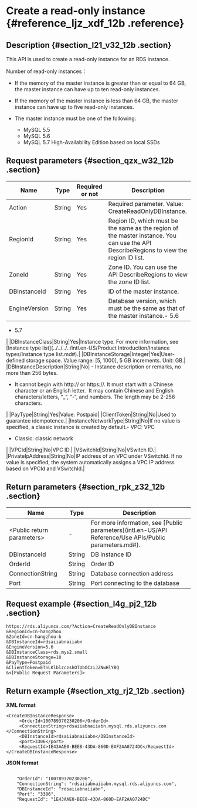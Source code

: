 # Create a read-only instance {#reference_ljz_xdf_12b .reference}

## Description {#section_l21_v32_12b .section}

This API is used to create a read-only instance for an RDS instance.

Number of read-only instances：

-   If the memory of the master instance is greater than or equal to 64 GB, the master instance can have up to ten read-only instances.
-   If the memory of the master instance is less than 64 GB, the master instance can have up to five read-only instances.

-   The master instance must be one of the following:
    -   MySQL 5.5
    -   MySQL 5.6
    -   MySQL 5.7 High-Availability Edition based on local SSDs

## Request parameters {#section_qzx_w32_12b .section}

|Name|Type|Required or not|Description|
|----|----|---------------|-----------|
|Action|String|Yes|Required parameter. Value: CreateReadOnlyDBInstance.|
|RegionId|String|Yes|Region ID, which must be the same as the region of the master instance. You can use the API DescribeRegions to view the region ID list.|
|ZoneId|String|Yes|Zone ID. You can use the API DescribeRegions to view the zone ID list.|
|DBInstanceId|String|Yes|ID of the master instance.|
|EngineVersion|String|Yes|Database version, which must be the same as that of the master instance.-   5.6
-   5.7

|
|DBInstanceClass|String|Yes|Instance type. For more information, see [Instance type list](../../../../intl.en-US/Product Introduction/Instance types/Instance type list.md#).|
|DBInstanceStorage|Integer|Yes|User-defined storage space. Value range: \[5, 1000\], 5 GB increments. Unit: GB.|
|DBInstanceDescription|String|No| -   Instance description or remarks, no more than 256 bytes. 
-   It cannot begin with http:// or https://. It must start with a Chinese character or an English letter.  It may contain Chinese and English characters/letters, “\_”, “-“, and numbers. The length may be 2-256 characters.

 |
|PayType|String|Yes|Value: Postpaid|
|ClientToken|String|No|Used to guarantee idempotence.|
|InstanceNetworkType|String|No|If no value is specified, a classic instance is created by default.-   VPC: VPC
-   Classic: classic network

|
|VPCId|String|No|VPC ID.|
|VSwitchId|String|No|VSwitch ID.|
|PrivateIpAddress|String|No|IP address of an VPC under VSwitchId. If no value is specified, the system automatically assigns a VPC IP address based on VPCId and VSwitchId.|

## Return parameters {#section_rpk_z32_12b .section}

|Name|Type|Description|
|----|----|-----------|
|<Public return parameters\>|-|For more information, see [Public parameters](intl.en-US/API Reference/Use APIs/Public parameters.md#).|
|DBInstanceId|String|DB instance ID|
|OrderId|String|Order ID|
|ConnectionString|String|Database connection address|
|Port|String|Port connecting to the database|

## Request example {#section_l4g_pj2_12b .section}

```
https://rds.aliyuncs.com/?Action=CreateReadOnlyDBInstance
&RegionId=cn-hangzhou
&ZoneId=cn-hangzhou-b
&DBInstanceId=rdsaiiabnaiiabn
&EngineVersion=5.6
&DBInstanceClass=rds.mys2.small
&DBInstanceStorage=10
&PayType=Postpaid
&ClientToken=ETnLKlblzczshOTUbOCziJZNwHlYBQ
&<[Public Request Parameters]>
```

## Return example {#section_xtg_rj2_12b .section}

**XML format**

```
<CreateDBInstanceResponse>
     <OrderId>100789370230206</OrderId>
     <ConnectionString>rdsaiiabnaiiabn.mysql.rds.aliyuncs.com </ConnectionString>
     <DBInstanceId>rdsaiiabnaiiabn</DBInstanceId>
     <port>3306</port>
     <RequestId>1E43AAE0-BEE8-43DA-860D-EAF2AA0724DC</RequestId>
</CreateDBInstanceResponse>
```

**JSON format**

```

    "OrderId": "100789370230206", 
    "ConnectionString": "rdsaiiabnaiiabn.mysql.rds.aliyuncs.com", 
    "DBInstanceId": "rdsaiiabnaiiabn", 
    "Port": "3306", 
    "RequestId": "1E43AAE0-BEE8-43DA-860D-EAF2AA0724DC"
   
```

